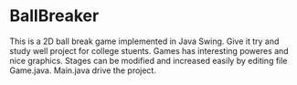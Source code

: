 BallBreaker
===========

This is a 2D ball break game implemented in Java Swing.
Give it try and study well project for college stuents.
Games has interesting poweres and nice graphics.
Stages can be modified and increased easily by editing file Game.java.
Main.java drive the project.
